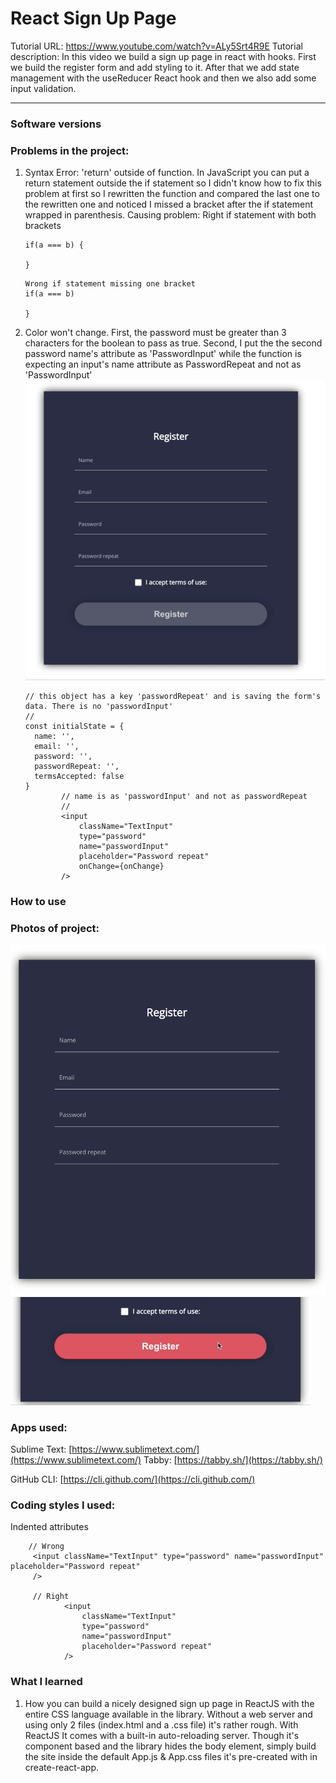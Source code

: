 # React Sign Up Page
Tutorial URL: https://www.youtube.com/watch?v=ALy5Srt4R9E
Tutorial description: In this video we build a sign up page in react with hooks. First we build the register form and add styling to it. After that we add state management with the useReducer React hook and then we also add some input validation.

___________

### Software versions

### Problems in the project:
1. Syntax Error: 'return' outside of function. 
	In JavaScript you can put a return statement outside the if statement so I didn't know how to fix this problem at first so I rewritten the function and compared the last one to the rewritten one and noticed I missed a bracket after the if statement wrapped in parenthesis.
	Causing problem:
	Right if statement with both brackets
	```
	if(a === b) {

	}
	````
	```
	Wrong if statement missing one bracket
	if(a === b) 

	}
	```
2. Color won't change.
	First, the password must be greater than 3 characters for the boolean to pass as true. Second, I put the the second password name's attribute as 'PasswordInput' while the function is expecting an input's name attribute as PasswordRepeat and not as 'PasswordInput'
	![](public/react_signuppage_3.gif)
	```
	// this object has a key 'passwordRepeat' and is saving the form's data. There is no 'passwordInput'
	//
	const initialState = {
	  name: '',
	  email: '',
	  password: '',
	  passwordRepeat: '',
	  termsAccepted: false
	}
			// name is as 'passwordInput' and not as passwordRepeat
			// 
	      	<input 
                className="TextInput"
                type="password"
                name="passwordInput"
                placeholder="Password repeat"
                onChange={onChange}
            />
	```

### How to use

### Photos of project:
![](public/react_signuppage_1.png)
![](public/react_signuppage_2.gif)


### Apps used:
Sublime Text: [https://www.sublimetext.com/](https://www.sublimetext.com/)
Tabby: [https://tabby.sh/](https://tabby.sh/) 

GitHub CLI: [https://cli.github.com/](https://cli.github.com/) 



### Coding styles I used:
Indented attributes
```
	// Wrong
     <input className="TextInput" type="password" name="passwordInput" placeholder="Password repeat"
     />

     // Right
          	<input 
                className="TextInput"
                type="password"
                name="passwordInput"
                placeholder="Password repeat"
            />
```

### What I learned
1. How you can build a nicely designed sign up page in ReactJS with the entire CSS language available in the library. Without a web server and using only 2 files (index.html and a .css file) it's rather rough. With ReactJS It comes with a built-in auto-reloading server. Though it's component based and the library hides the body element, simply build the site inside the default App.js & App.css files it's pre-created with in create-react-app.